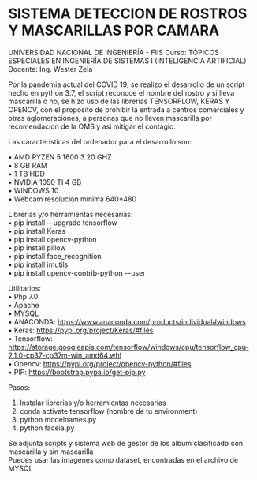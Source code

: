# SISTEMA DETECCION DE ROSTROS Y MASCARILLAS POR CAMARA
UNIVERSIDAD NACIONAL DE INGENIERÍA - FIIS 
Curso: TÓPICOS ESPECIALES EN INGENIERÍA DE SISTEMAS I (INTELIGENCIA ARTIFICIAL)
Docente: Ing. Wester Zela

Por la pandemia actual del COVID 19, se realizo el desarrollo de un script hecho en python 3.7, el script reconoce el nombre del rostro y si lleva mascarilla o no, se hizo uso de las librerias TENSORFLOW, KERAS Y OPENCV, con el proposito de prohibir la entrada a centros comerciales y otras aglomeraciones, a personas que no lleven mascarilla por recomendacion de la OMS y asi mitigar el contagio.

Las características del ordenador para el desarrollo son:

•	AMD RYZEN 5 1600 3.20 GHZ<br>
•	8 GB RAM<br>
•	1 TB HDD<br>
•	NVIDIA 1050 TI 4 GB<br>
•	WINDOWS 10<br>
•	Webcam resolución mínima 640*480<br>

Librerias y/o herramientas necesarias:<br>
•	pip install --upgrade tensorflow<br>
•	pip install Keras<br>
•	pip install opencv-python<br>
•	pip install pillow<br>
•	pip install face_recognition<br>
•	pip install imutils<br>
•	pip install opencv-contrib-python --user<br>

Utilitarios:<br>
•	Php 7.0<br>
•	Apache<br>
•	MYSQL<br>
•	ANACONDA: https://www.anaconda.com/products/individual#windows<br>
•	Keras: https://pypi.org/project/Keras/#files<br>
•	Tensorflow: https://storage.googleapis.com/tensorflow/windows/cpu/tensorflow_cpu-2.1.0-cp37-cp37m-win_amd64.whl<br>
•	Opencv: https://pypi.org/project/opencv-python/#files<br>
•	PIP: https://bootstrap.pypa.io/get-pip.py

Pasos:<br>
1. Instalar librerias y/o herramientas necesarias<br>
2. conda activate tensorflow (nombre de tu environment)<br>
3. python modelnames.py<br>
4. python faceia.py<br>

Se adjunta scripts y sistema web de gestor de los album clasificado con mascarilla y sin mascarilla<br>
Puedes usar las imagenes como dataset, encontradas en el archivo de MYSQL
